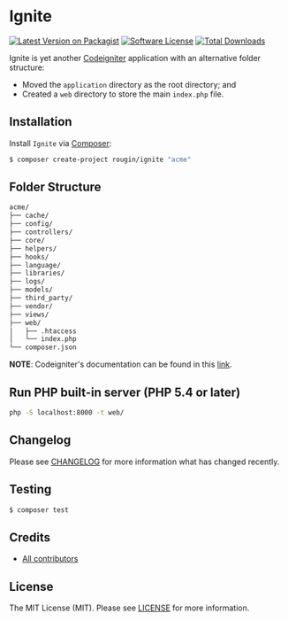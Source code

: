 # Ignite

[![Latest Version on Packagist][ico-version]][link-packagist]
[![Software License][ico-license]][link-license]
[![Total Downloads][ico-downloads]][link-downloads]

Ignite is yet another [Codeigniter](https://codeigniter.com) application with an alternative folder structure:

* Moved the `application` directory as the root directory; and
* Created a `web` directory to store the main `index.php` file.

## Installation

Install `Ignite` via [Composer](https://getcomposer.org/):

``` bash
$ composer create-project rougin/ignite "acme"
```

## Folder Structure

``` bash
acme/
├── cache/
├── config/
├── controllers/
├── core/
├── helpers/
├── hooks/
├── language/
├── libraries/
├── logs/
├── models/
├── third_party/
├── vendor/
├── views/
├── web/
│   ├── .htaccess
│   └── index.php
└── composer.json
```

**NOTE**: Codeigniter's documentation can be found in this [link](https://codeigniter.com/userguide3/).

## Run PHP built-in server (PHP 5.4 or later)

``` bash
php -S localhost:8000 -t web/
```

## Changelog

Please see [CHANGELOG][link-changelog] for more information what has changed recently.

## Testing

``` bash
$ composer test
```

## Credits

- [All contributors][link-contributors]

## License

The MIT License (MIT). Please see [LICENSE][link-license] for more information.

[ico-version]: https://img.shields.io/packagist/v/rougin/ignite.svg?style=flat-square
[ico-license]: https://img.shields.io/badge/license-MIT-brightgreen.svg?style=flat-square
[ico-downloads]: https://img.shields.io/packagist/dt/rougin/ignite.svg?style=flat-square

[link-changelog]: https://github.com/rougin/ignite/blob/master/CHANGELOG.md
[link-contributors]: https://github.com/rougin/ignite/contributors
[link-downloads]: https://packagist.org/packages/rougin/ignite
[link-license]: https://github.com/rougin/ignite/blob/master/LICENSE.md
[link-packagist]: https://packagist.org/packages/rougin/ignite